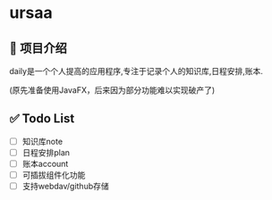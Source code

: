 # ursaa

## 📝 项目介绍

daily是一个个人提高的应用程序,专注于记录个人的知识库,日程安排,账本.

(原先准备使用JavaFX，后来因为部分功能难以实现破产了)

## ✅ Todo List

- [ ] 知识库note
- [ ] 日程安排plan
- [ ] 账本account
- [ ] 可插拔组件化功能
- [ ] 支持webdav/github存储
